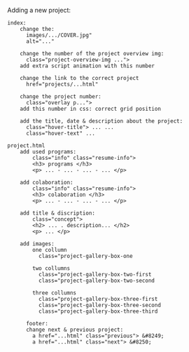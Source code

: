 Adding a new project:

    index:
        change the:
          images/.../COVER.jpg" 
          alt="..." 

        change the number of the project overview img: 
          class="project-overview-img ...">
        add extra script animation with this number

        change the link to the correct project
          href="projects/...html" 

        change the project number: 
          class="overlay p...">
        add this number in css: correct grid position

        add the title, date & description about the project: 
          class="hover-title"> ... ...
          class="hover-text" ...

    project.html
        add used programs:
            class="info" class="resume-info">
            <h3> programs </h3>
            <p> ... - ... - ... - ... </p>

        add colaboration:
            class="info" class="resume-info">
            <h3> colaboration </h3>
            <p> ... - ... - ... - ... </p>

        add title & discription:
            class="concept">
            <h2> ... . description... </h2>
            <p> ... </p>

        add images:
            one collumn
              class="project-gallery-box-one

            two collumns
              class="project-gallery-box-two-first
              class="project-gallery-box-two-second

            three collumns
              class="project-gallery-box-three-first
              class="project-gallery-box-three-second
              class="project-gallery-box-three-third

          footer: 
          change next & previous project:
            a href="...html" class="previous"> &#8249;
            a href="...html" class="next"> &#8250;